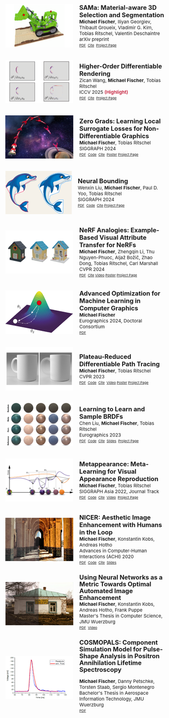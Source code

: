 <ul>

  <li style="display: flex; justify-content: left; align-items: center; margin: 0 0 0 -38px;">
    <img src='/assets/images/sama/thumbnail.png' style="height: 140px; width: 220px;"/>
    <p style="margin: 0 0 0 20px;"> <span style="font-size: 20px;"><b>SAMa: Material-aware 3D Selection and Segmentation</b></span>
    <br style="display: block; margin-top: -3px">
    <span style="font-size: 15px;"><b>Michael Fischer</b>,
          <a style="text-decoration:none; color:inherit;" href="https://iliyan.com/">Iliyan Georgiev</a>,
          <a style="text-decoration:none; color:inherit;" href="https://imagine.enpc.fr/~groueixt/">Thibault Groueix</a>,
          <a style="text-decoration:none; color:inherit;" href="https://research.adobe.com/person/vladimir-kim/">Vladimir G. Kim</a>,
          <a style="text-decoration:none; color:inherit;" href="https://www.homepages.ucl.ac.uk/~ucactri/">Tobias Ritschel</a>,
          <a style="text-decoration:none; color:inherit;" href="https://valentin.deschaintre.fr/">Valentin Deschaintre</a>
      </span> <br>
      <span style="font-size: 15px;">arXiv preprint<br></span>
      <span style="font-size: 11px;">
        <a class="mybutton" href="https://arxiv.org/abs/2411.19322">PDF</a>&nbsp;
        <a class="mybutton" href="https://scholar.googleusercontent.com/scholar.bib?q=info:O7g-_GZ1mk0J:scholar.google.com/&output=citation&scisdr=ClEweelTEJrS_eZ9lUQ:AFWwaeYAAAAAZ1F7jUSENUPSeacG4Hzf9BaBL_s&scisig=AFWwaeYAAAAAZ1F7jQx3InKZi4hlgf1yDad4x3U&scisf=4&ct=citation&cd=-1&hl=en">Cite</a>&nbsp;
        <a class="mybutton" href="/sama">Project Page</a>
      </span>
    </p>
  </li>

  <li style="display: flex; justify-content: left; align-items: center; margin: 40px 0 0 -38px;">
    <img src='/assets/images/higherorder/thumb.png' style="height: 140px; width: 220px;"/>
    <p style="margin: 0 0 0 20px;"> <span style="font-size: 20px;"><b>Higher-Order Differentiable Rendering</b></span>
    <br style="display: block; margin-top: -3px">
    <span style="font-size: 15px;">
          <a style="text-decoration:none; color:inherit;" href="https://wangzican.github.io">Zican Wang,</a>
          <b>Michael Fischer</b>,
          <a style="text-decoration:none; color:inherit;" href="https://www.homepages.ucl.ac.uk/~ucactri/">Tobias Ritschel</a>
      </span> <br>
      <span style="font-size: 15px;">ICCV 2025 <span style="color: #C41E3A; font-weight: 600;">(Highlight)</span><br></span>
      <span style="font-size: 11px;">
        <a class="mybutton" href="https://arxiv.org/abs/2412.03489">PDF</a>&nbsp;
        <a class="mybutton" href="https://scholar.google.com/scholar?hl=en&as_sdt=0%2C5&q=https%3A%2F%2Farxiv.org%2Fabs%2F2412.03489&btnG=">Cite</a>&nbsp;
        <a class="mybutton" href="https://wangzican.github.io/publication/hodr">Project Page</a>&nbsp;
      </span> </p>
  </li>

  <li style="display: flex; justify-content: left; align-items: center; margin: 40px 0 0 -38px;">
    <img src='/assets/images/zerograds/thumbnail2.png' style="height: 140px; width: 220px;"/>
    <p style="margin: 0 0 0 20px;"> <span style="font-size: 20px;"><b>Zero Grads: Learning Local Surrogate Losses for Non-Differentiable Graphics</b></span>
    <br style="display: block; margin-top: -3px">
    <span style="font-size: 15px;"><b>Michael Fischer</b>,
          <a style="text-decoration:none; color:inherit;" href="https://www.homepages.ucl.ac.uk/~ucactri/">Tobias Ritschel</a>
      </span> <br>
      <span style="font-size: 15px;">SIGGRAPH 2024<br></span>
      <span style="font-size: 11px;">
        <a class="mybutton" href="https://dl.acm.org/doi/10.1145/3658173">PDF</a>&nbsp;
        <a class="mybutton" href="https://github.com/mfischer-ucl/zerograds">Code</a>&nbsp;
        <a class="mybutton" href="https://scholar.googleusercontent.com/scholar.bib?q=info:z0yMrTiYKH0J:scholar.google.com/&output=citation&scisdr=ClEweelTEJrS_aWRUHc:AFWwaeYAAAAAZxKXSHct8sQaDv0L2PWNKEYH004&scisig=AFWwaeYAAAAAZxKXSEGS4nyKC1vJZqYVJj_EBys&scisf=4&ct=citation&cd=-1&hl=en">Cite</a>&nbsp;
        <a class="mybutton" href="/assets/zerograds_poster.pdf" download="ZeroGrads_poster.pdf">Poster</a>
        <a class="mybutton" href="/zerograds">Project Page</a>
      </span> </p>
  </li>

  <li style="display: flex; justify-content: left; align-items: center; margin: 40px 0 0 -38px;">
    <img src='/assets/images/neuralbounding/thumbnail.png' style="height: 140px; width: 220px;"/>
    <p style="margin: 0 0 0 20px;"> <span style="font-size: 20px;"><b>Neural Bounding</b></span>
    <br style="display: block; margin-top: -3px">
    <span style="font-size: 15px;">
          <a style="text-decoration:none; color:inherit;" href="https://wenxin-liu.github.io/">Wenxin Liu</a>,
          <b>Michael Fischer</b>,
          <a style="text-decoration:none; color:inherit;" href="https://www.bbk.ac.uk/our-staff/profile/9207488/paul-yoo">Paul D. Yoo</a>,
          <a style="text-decoration:none; color:inherit;" href="https://www.homepages.ucl.ac.uk/~ucactri/">Tobias Ritschel</a>
      </span> <br>
      <span style="font-size: 15px;">SIGGRAPH 2024<br></span>
      <span style="font-size: 11px;">
        <a class="mybutton" href="https://arxiv.org/abs/2310.06822">PDF</a>&nbsp;
        <a class="mybutton" href="https://github.com/wenxin-liu/neural_bounding">Code</a>&nbsp;
        <a class="mybutton" href="https://scholar.google.com/scholar?hl=en&as_sdt=0%2C5&q=https%3A%2F%2Farxiv.org%2Fabs%2F2310.06822&btnG=">Cite</a>
        <a class="mybutton" href="https://wenxin-liu.github.io/neural_bounding/">Project Page</a>
      </span> </p>
  </li>

  <li style="display: flex; justify-content: left; align-items: center; margin: 40px 0 0 -38px;">
    <img src='/assets/images/nerf_analogies/nerfanalogies_thumb1.png' style="height: 140px; width: 220px;"/>
    <p style="margin: 0 0 0 20px;"> <span style="font-size: 20px;"><b> NeRF Analogies: Example-Based Visual Attribute Transfer for NeRFs </b></span>
    <br style="display: block; margin-top: -3px">
    <span style="font-size: 15px;">
          <b>Michael Fischer</b>,
          <a style="text-decoration:none; color:inherit;" href="https://scholar.google.com/citations?user=Nxc2RbQAAAAJ&hl=en&oi=ao">Zhengqin Li</a>,
          <a style="text-decoration:none; color:inherit;" href="https://www.monkeyoverflow.com/">Thu Nguyen-Phuoc</a>,
          <a style="text-decoration:none; color:inherit;" href="https://aljazbozic.github.io/">Aljaž Božič</a>,
          <a style="text-decoration:none; color:inherit;" href="http://flycooler.com/">Zhao Dong</a>,
          <a style="text-decoration:none; color:inherit;" href="https://www.homepages.ucl.ac.uk/~ucactri/">Tobias Ritschel</a>,
          <a style="text-decoration:none; color:inherit;" href="https://scholar.google.com/citations?user=xWD7ZRkAAAAJ&hl=en">Carl Marshall</a>
      </span> <br>
      <span style="font-size: 15px;">CVPR 2024<br></span>
      <span style="font-size: 11px;">
        <a class="mybutton" href="https://arxiv.org/abs/2402.08622">PDF</a>&nbsp;
        <a class="mybutton" href="https://scholar.google.com/scholar?hl=en&as_sdt=0%2C5&q=https%3A%2F%2Farxiv.org%2Fabs%2F2402.08622&btnG=">Cite</a>
        <a class="mybutton" href="https://youtu.be/Yghst5lrBeQ">Video</a>
        <a class="mybutton" href="/assets/nerfanalogies_poster.pdf" download="NerfAnalogies_poster.pdf">Poster</a>
        <a class="mybutton" href="/nerf_analogies">Project Page</a>
      </span> </p>
  </li>

  <li style="display: flex; justify-content: left; align-items: center; margin: 40px 0 0 -38px;">
    <img src='/assets/images/news/200x200/egdc24.png' style="height: 140px; width: 220px;"/>
    <p style="margin: 0 0 0 20px;"> <span style="font-size: 20px;"><b>Advanced Optimization for Machine Learning in Computer Graphics</b></span>
    <br style="display: block; margin-top: -3px">
    <span style="font-size: 15px;">
          <b>Michael Fischer</b>
      </span> <br>
      <span style="font-size: 15px;">Eurographics 2024, Doctoral Consortium<br></span>
      <span style="font-size: 11px;">
        <a class="mybutton" href="/assets/EG24_DCSubmission.pdf">PDF</a>&nbsp;
      </span> </p>
  </li>  

  <li style="display: flex; justify-content: left; align-items: center; margin: 40px 0 0 -38px;">
    <img src='/assets/images/prdpt/thumbnail.png' style="height: 140px; width: 220px;"/>
    <p style="margin: 0 0 0 20px;"> <span style="font-size: 20px;"><b>Plateau-Reduced Differentiable Path Tracing</b></span> <br>
      <span style="font-size: 15px;"><b>Michael Fischer</b>,
          <a style="text-decoration:none; color:inherit;" href="https://www.homepages.ucl.ac.uk/~ucactri/">Tobias Ritschel</a>
      </span> <br>
      <span style="font-size: 15px;">CVPR 2023<br></span>
      <span style="font-size: 11px;">
        <a class="mybutton" href="https://arxiv.org/abs/2211.17263">PDF</a>&nbsp;
        <a class="mybutton" href="https://github.com/mfischer-ucl/prdpt">Code</a>&nbsp;
        <a class="mybutton" href="https://scholar.google.com/scholar?hl=en&as_sdt=0%2C5&q=https%3A%2F%2Farxiv.org%2Fabs%2F2211.17263&btnG=">Cite</a>&nbsp;
        <a class="mybutton" href="https://youtu.be/KJlJbqJ4wwY">Video</a>
        <a class="mybutton" href="/assets/prdpt_poster.pdf" download="PRDPT_poster.pdf">Poster</a>
        <a class="mybutton" href="/prdpt">Project Page</a>
      </span>
    </p>
  </li>

  <li style="display: flex; justify-content: left; align-items: center; margin: 40px 0 0 -38px;">
    <img src='/assets/images/learning2learn/thumbnail.png' style="height: 140px; width: 220px;"/>
    <p style="margin: 0 0 0 20px;"> <span style="font-size: 20px;"><b>Learning to Learn and Sample BRDFs</b></span> <br>
      <span style="font-size: 15px;"><a style="text-decoration:none; color:inherit;" href="https://ryushinn.github.io/">Chen Liu</a>, <b>Michael Fischer</b>,
          <a style="text-decoration:none; color:inherit;" href="https://www.homepages.ucl.ac.uk/~ucactri/">Tobias Ritschel</a>
      </span> <br>
      <span style="font-size: 15px;">Eurographics 2023<br></span>
      <span style="font-size: 11px;">
        <a class="mybutton" href="https://arxiv.org/abs/2210.03510">PDF</a>&nbsp;
        <a class="mybutton" href="https://github.com/ryushinn/meta-sampling">Code</a>&nbsp;
        <a class="mybutton" href="https://scholar.google.com/scholar?hl=en&as_sdt=0%2C5&q=https%3A%2F%2Farxiv.org%2Fabs%2F2210.03510&btnG=">Cite</a>&nbsp;
        <a class="mybutton" href="https://ryushinn.github.io/assets/publications/metasampling/slide_metasampling.pdf">Slides</a>&nbsp;
        <a class="mybutton" href="https://ryushinn.github.io/metasampling">Project Page</a>&nbsp;
      </span>
    </p>
  </li>

  <li style="display: flex; justify-content: left; align-items: center; margin: 40px 0 0 -38px;">
      <img src='/assets/images/metappearance/thumbnail.png' style="height: 140px; width: 220px;"/>
      <p style="margin: 0 0 0 20px;"> <span style="font-size: 20px;"><b>Metappearance: Meta-Learning for Visual Appearance Reproduction</b></span> <br>
        <span style="font-size: 15px;"><b>Michael Fischer</b>,
            <a style="text-decoration:none; color:inherit;" href="https://www.homepages.ucl.ac.uk/~ucactri/">Tobias Ritschel</a>
        </span> <br>
        <span style="font-size: 15px;">SIGGRAPH Asia 2022, Journal Track<br></span>
        <span style="font-size: 11px;">
          <a class="mybutton" href="https://arxiv.org/abs/2204.08993">PDF</a>&nbsp;
          <a class="mybutton" href="https://github.com/mfischer-ucl/metappearance">Code</a>&nbsp;
          <a class="mybutton" href="https://github.com/mfischer-ucl/metappearance#citation">Cite</a>&nbsp;
          <a class="mybutton" href="https://youtu.be/6wTf9vAbfTM">Video</a>&nbsp;
          <a class="mybutton" href="/metappearance">Project Page</a>
        </span>
      </p>
  </li>

  <li style="display: flex; justify-content: left; align-items: center; margin: 40px 0 0 -38px;">
    <img src='/assets/images/nicer_thumb2.png' style="height: 140px; width: 220px;"/>
    <p style="margin: 0 0 0 20px;"> <span style="font-size: 20px;"><b>NICER: Aesthetic Image Enhancement with Humans in the Loop</b></span> <br>
      <span style="font-size: 15px;"><b>Michael Fischer</b>,
        <a style="text-decoration:none; color:inherit;" href="https://www.informatik.uni-wuerzburg.de/datascience/staff/kobs">Konstantin Kobs</a>,
        <a style="text-decoration:none; color:inherit;" href="https://www.informatik.uni-wuerzburg.de/datascience/staff/hotho">Andreas Hotho</a>
      </span> <br>
      <span style="font-size: 15px;">Advances in Computer-Human Interactions (ACHI) 2020 <br></span>
      <span style="font-size: 11px;">
        <a class="mybutton" href="https://arxiv.org/abs/2012.01778">PDF</a>&nbsp;
        <a class="mybutton" href="https://github.com/mr-Mojo/NICER">Code</a>&nbsp;
        <a class="mybutton" href="https://github.com/mr-Mojo/NICER#bibtex">Cite</a>&nbsp;
        <a class="mybutton" href="https://pdfs.semanticscholar.org/cfd1/c8d27b6b2d729ff6cd06c07726c1a1adc1b9.pdf">Slides</a>
      </span>
    </p>
  </li>

  <li style="display: flex; justify-content: left; align-items: center; margin: 40px 0 0 -38px;">
    <img src='/assets/images/thumb_msc2.png' style="height: 140px; width: 220px;"/>
    <p style="margin: 0 0 0 20px;"> <span style="font-size: 20px; display: block; margin-top: -10px; line-height: 22px"><b>Using Neural Networks as a Metric Towards Optimal Automated Image Enhancement</b></span>
    <span style="font-size: 15px;"><b>Michael Fischer</b>,
      <a style="text-decoration:none; color:inherit;" href="https://www.informatik.uni-wuerzburg.de/datascience/staff/kobs">Konstantin Kobs</a>,
      <a style="text-decoration:none; color:inherit;" href="https://www.informatik.uni-wuerzburg.de/datascience/staff/hotho">Andreas Hotho</a>,
      <a style="text-decoration:none; color:inherit;" href="https://www.informatik.uni-wuerzburg.de/is/mitarbeiter/puppe-frank">Frank Puppe</a>
    </span> <br>
    <span style="font-size: 15px;">Master's Thesis in Computer Science, JMU Wuerzburg</span> <br>
    <span style="font-size: 11px;">
      <a class="mybutton" href="/assets/msc_thesis.pdf" download="msc_michaelFischer.pdf">PDF</a>&nbsp;
      <a class="mybutton" href="https://www.youtube.com/watch?v=7DkAy7NYcu0">Video</a>
    </span> </p>
  </li>

  <li style="display: flex; justify-content: left; align-items: center; margin: 40px 0 0 -38px;">
    <img src='/assets/images/thumb_bsc.png' style="height: 140px; width: 220px;"/>
    <p style="margin: 0 0 0 20px;"> <span style="font-size: 20px; display: block; margin-top: -10px; line-height: 22px"><b>COSMOPALS: Component Simulation Model for Pulse-Shape Analysis in Positron Annihilation Lifetime Spectroscopy</b></span>
    <br style="display: block; margin-top: -3px">
    <span style="font-size: 15px;"><b>Michael Fischer</b>,
      Danny Petschke,
      <a style="text-decoration:none; color:inherit;" href="https://www.chemie.uni-wuerzburg.de/matsyn/mitarbeiter/wissenschaftliches-personal/dr-habil-torsten-em-staab/">Torsten Staab</a>,
      <a style="text-decoration:none; color:inherit;" href="https://www.informatik.uni-wuerzburg.de/aerospaceinfo/mitarbeiter/montenegro/">Sergio Montenegro</a></span>
    <br style="display: block; margin-top: -3px">
    <span style="font-size: 15px;">Bachelor's Thesis in Aerospace Information Technology, JMU Wuerzburg</span>
    <br style="display: block; margin-top: -3px">
    <span style="font-size: 11px;">
      <a class="mybutton" href="/assets/bsc_thesis.pdf" download="bsc_michaelFischer.pdf">PDF</a>
    </span> </p>
  </li>
</ul>
